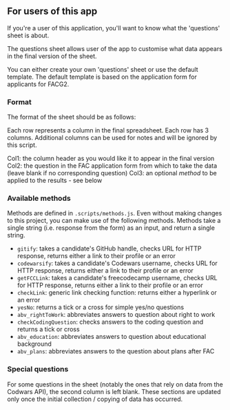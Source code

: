 ## For users of this app

If you're a user of this application, you'll want to know what the 'questions' sheet is about.

The questions sheet allows user of the app to customise what data appears in the final version of the sheet.

You can either create your own 'questions' sheet or use the default template. The default template is based on the application form for applicants for FACG2.

### Format

The format of the sheet should be as follows:

Each row represents a column in the final spreadsheet. Each row has 3 columns. Additional columns can be used for notes and will be ignored by this script.

Col1: the column header as you would like it to appear in the final version
Col2: the question in the FAC application form from which to take the data (leave blank if no corresponding question)
Col3: an optional *method* to be applied to the results - see below

### Available methods

Methods are defined in `.scripts/methods.js`. Even without making changes to this project, you can make use of the following methods. Methods take a single string (i.e. response from the form) as an input, and return a single string.

- `gitify`: takes a candidate's GitHub handle, checks URL for HTTP response, returns either a link to their profile or an error
- `codewarsify`: takes a candidate's Codewars username, checks URL for HTTP response, returns either a link to their profile or an error
- `getFCCLink`: takes a candidate's freecodecamp username, checks URL for HTTP response, returns either a link to their profile or an error
- `checkLink`: generic link checking function: returns either a hyperlink or an error
- `yesNo`: returns a tick or a cross for simple yes/no questions
- `abv_rightToWork`: abbreviates answers to question about right to work
- `checkCodingQuestion`: checks answers to the coding question and returns a tick or cross
- `abv_education`: abbreviates answers to question about educational background
- `abv_plans`: abbreviates answers to the question about plans after FAC

### Special questions

For some questions in the sheet (notably the ones that rely on data from the Codwars API), the second column is left blank. These sections are updated only once the initial collection / copying of data has occurred.
